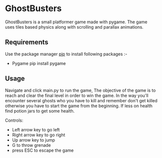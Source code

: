 # GhostBusters

GhostBusters is a small platformer game made with pygame. The game uses tiles based physics along with scrolling and parallax animations.

## Requirements

Use the package manager [pip](https://pip.pypa.io/en/stable/) to install following packages :-
* Pygame
pip install pygame


## Usage

Navigate and click main.py to run the game, The objective of the game is to reach and clear the final level in order to win the game. In the way you'll encounter several ghosts who you have to kill and remember don't get killed otherwise you have to start the game from the beginning. If less on health find potion jars to get some health.

Controls:
* Left arrow key to go left
* Right arrow key to go right
* Up arrow key to jump
* G to throw grenade
* press ESC to escape the game

